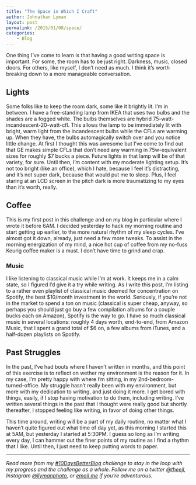 ```yaml
---
title: "The Space in Which I Craft"
author: Johnathan Lyman
layout: post
permalink: /2015/01/08/space/
categories:
    - Blog
---
```


One thing I’ve come to learn is that having a good writing space is important. For some, the room has to be just right. Darkness, music, closed doors. For others, like myself, I don’t need as much. I think it’s worth breaking down to a more manageable conversation.

## Lights
Some folks like to keep the room dark, some like it brightly lit. I’m in between. I have a free-standing lamp from IKEA that uses two bulbs and the shades are a fogged white. The bulbs themselves are hybrid 75-watt-incandescent-20-watt-cfl. This allows the lamp to be immediately lit with bright, warm light from the incandescent bulbs while the CFLs are warming up. When they have, the bulbs automagically switch over and you notice little change. At first I thought this was awesome but I’ve come to find out that GE makes simple CFLs that don’t need any warming in 75w-equivalent sizes for roughly $7 bucks a piece. Future lights in that lamp will be of that variety, for sure. Until then, I’m content with my moderate lighting setup. It’s not too bright (like an office), which I hate, because I feel it’s distracting, and it’s not super dark, because that would put me to sleep. Plus, I feel staring at an LCD screen in the pitch dark is more traumatizing to my eyes than it’s worth, really.

## Coffee
This is my first post in this challenge and on my blog in particular where I wrote it before 6AM. I decided yesterday to hack my morning routine and start getting up earlier, to the more natural rhythm of my sleep cycles. I’ve almost got it down, already, just need a few more tweaks. To assist in the morning energization of my mind, a nice hot cup of coffee from my no-fuss Keurig coffee maker is a must. I don’t have time to grind and crap.

### Music
I like listening to classical music while I’m at work. It keeps me in a calm state, so I figured I’d give it a try while writing. As I write this post, I’m listing to a rather even playlist of classical music deemed for concentration on Spotify, the best $10/month investment in the world. Seriously, if you’re not in the market to spend a ton on music (classical is super cheap, anyway, so perhaps you should just go buy a few compilation albums for a couple bucks each on Amazon), Spotify is the way to go. I have so much classical music in several locations: roughly 4 days worth, end-to-end, from Amazon Music, that I spent a grand total of $6 on, a few albums from iTunes, and a half-dozen playlists on Spotify.

## Past Struggles
In the past, I’ve had bouts where I haven’t written in months, and this point of this exercise is to reflect on wether my environment is the reason for it. In my case, I’m pretty happy with where I’m sitting, in my 2nd-bedroom-turned-office. My struggle hasn’t really been with my environment, but more with my dedication to writing, and just doing it more. I get bored with things, easily, if I stop having motivation to do them, including writing. I’ve written several things in the past that I thought were really good but shortly thereafter, I stopped feeling like writing, in favor of doing other things.

This time around, writing will be a part of my daily routine, no matter what I haven’t quite figured out what time of day yet, as this morning I started this at 5AM, but yesterday I started at 5:30PM. I guess so long as I’m writing every day, I can hammer out the finer points of my routine as I find a rhythm that I like. Until then, I just need to keep putting words to paper.

* * *
_Read more from my [#10DaysBetterBlog](/c/10daysbetterblog) challenge to stay in the loop with my progress and the challenge as a whole. Follow me on a twitter [@theejl](//twitter.com/theejl), Instagram [@jlymanphoto](//instagram.com/jlymanphoto),&nbsp;or [email me](http://johnathanlyman.com/contact "Contact") if you’re adventurous.&nbsp;_

&nbsp;

